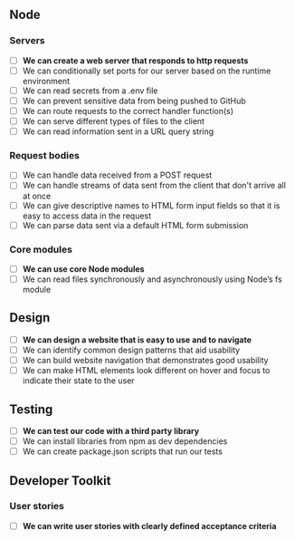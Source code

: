 ## Node

### Servers

- [ ] **We can create a web server that responds to http requests**
- [ ] We can conditionally set ports for our server based on the runtime environment
- [ ] We can read secrets from a .env file
- [ ] We can prevent sensitive data from being pushed to GitHub
- [ ] We can route requests to the correct handler function(s)
- [ ] We can serve different types of files to the client
- [ ] We can read information sent in a URL query string

### Request bodies

- [ ] We can handle data received from a POST request
- [ ] We can handle streams of data sent from the client that don't arrive all at once
- [ ] We can give descriptive names to HTML form input fields so that it is easy to access data in the request
- [ ] We can parse data sent via a default HTML form submission

### Core modules

- [ ] **We can use core Node modules**
- [ ] We can read files synchronously and asynchronously using Node’s fs module

## Design

- [ ] **We can design a website that is easy to use and to navigate**
- [ ] We can identify common design patterns that aid usability
- [ ] We can build website navigation that demonstrates good usability
- [ ] We can make HTML elements look different on hover and focus to indicate their state to the user

## Testing

- [ ] **We can test our code with a third party library**
- [ ] We can install libraries from npm as dev dependencies
- [ ] We can create package.json scripts that run our tests

## Developer Toolkit

### User stories

- [ ] **We can write user stories with clearly defined acceptance criteria**
